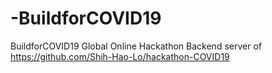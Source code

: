 # -BuildforCOVID19
BuildforCOVID19 Global Online Hackathon
Backend server of https://github.com/Shih-Hao-Lo/hackathon-COVID19
